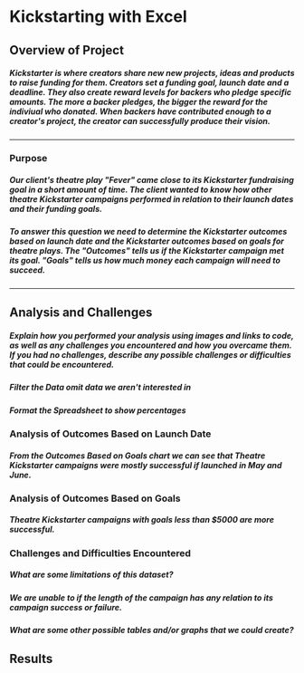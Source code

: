 # Kickstarting with Excel

## Overview of Project
##### Kickstarter is where creators share new new projects, ideas and products to raise funding for them. Creators set a funding goal, launch date and a deadline. They also create reward levels for backers who pledge specific amounts. The more a backer pledges, the bigger the reward for the indiviual who donated. When backers have contributed enough to  a creator's project, the creator can successfully produce their vision. 
---
### Purpose
##### Our client's theatre play "Fever" came close to its Kickstarter fundraising goal in a short amount of time.  The client wanted to know how other theatre Kickstarter campaigns performed in relation to their launch dates and their funding goals. 

##### To answer this question we need to determine the Kickstarter outcomes based on launch date and the Kickstarter outcomes based on goals for theatre plays. The "Outcomes" tells us if the Kickstarter campaign met its goal.  "Goals" tells us how much money each campaign will need to succeed.
---
## Analysis and Challenges
##### Explain how you performed your analysis using images and links to code, as well as any challenges you encountered and how you overcame them. If you had no challenges, describe any possible challenges or difficulties that could be encountered.
##### Filter the Data omit data we aren't interested in
##### Format the Spreadsheet to show percentages

### Analysis of Outcomes Based on Launch Date
##### 	From the Outcomes Based on Goals chart we can see that Theatre Kickstarter campaigns were mostly successful if launched in May and June.  

### Analysis of Outcomes Based on Goals
##### Theatre Kickstarter campaigns with goals less than $5000 are more successful. 

### Challenges and Difficulties Encountered
##### What are some limitations of this dataset?
##### We are unable to if the length of the campaign has any relation to its campaign success or failure. 
	
##### What are some other possible tables and/or graphs that we could create?

## Results


